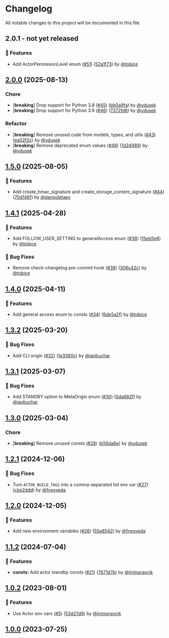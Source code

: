 # Changelog

All notable changes to this project will be documented in this file.

<!-- git-cliff-unreleased-start -->
## 2.0.1 - **not yet released**

### 🚀 Features

- Add ActorPermissionLevel enum ([#51](https://github.com/apify/apify-shared-python/pull/51)) ([52a1f73](https://github.com/apify/apify-shared-python/commit/52a1f73e2d2b2f988820562aa03785f255aa0cc7)) by [@tobice](https://github.com/tobice)


<!-- git-cliff-unreleased-end -->
## [2.0.0](https://github.com/apify/apify-shared-python/releases/tag/v2.0.0) (2025-08-13)

### Chore

- [**breaking**] Drop support for Python 3.8 ([#45](https://github.com/apify/apify-shared-python/pull/45)) ([bb0a9fa](https://github.com/apify/apify-shared-python/commit/bb0a9faabf30e5259066a8e35b93941b2ebfbfea)) by [@vdusek](https://github.com/vdusek)
- [**breaking**] Drop support for Python 3.9 ([#46](https://github.com/apify/apify-shared-python/pull/46)) ([7372fd6](https://github.com/apify/apify-shared-python/commit/7372fd640fe64831f24e254c7c84592d43922c48)) by [@vdusek](https://github.com/vdusek)

### Refactor

- [**breaking**] Remove unused code from models, types, and utils ([#43](https://github.com/apify/apify-shared-python/pull/43)) ([ea02f2c](https://github.com/apify/apify-shared-python/commit/ea02f2c818bb7c365c56529146bf021b5b2575f5)) by [@vdusek](https://github.com/vdusek)
- [**breaking**] Remove deprecated enum values ([#48](https://github.com/apify/apify-shared-python/pull/48)) ([1d24989](https://github.com/apify/apify-shared-python/commit/1d249897fa9a5a4c608f797925e82a9c679a430b)) by [@vdusek](https://github.com/vdusek)


## [1.5.0](https://github.com/apify/apify-shared-python/releases/tag/v1.5.0) (2025-08-05)

### 🚀 Features

- Add create_hmac_signature and create_storage_content_signature ([#44](https://github.com/apify/apify-shared-python/pull/44)) ([70d146f](https://github.com/apify/apify-shared-python/commit/70d146f933adcf2cbe2f224c07efa603fb7ae77a)) by [@danpoletaev](https://github.com/danpoletaev)


## [1.4.1](https://github.com/apify/apify-shared-python/releases/tag/v1.4.1) (2025-04-28)

### 🚀 Features

- Add FOLLOW_USER_SETTING to generalAccess enum ([#38](https://github.com/apify/apify-shared-python/pull/38)) ([15eb5e8](https://github.com/apify/apify-shared-python/commit/15eb5e8d3aae7c906282137e31c9aedcf279ddf3)) by [@tobice](https://github.com/tobice)

### 🐛 Bug Fixes

- Remove check-changelog pre-commit hook ([#39](https://github.com/apify/apify-shared-python/pull/39)) ([306c42c](https://github.com/apify/apify-shared-python/commit/306c42ca23553391ed148acc32df75f71de15b21)) by [@tobice](https://github.com/tobice)


## [1.4.0](https://github.com/apify/apify-shared-python/releases/tag/v1.4.0) (2025-04-11)

### 🚀 Features

- Add general access enum to consts ([#34](https://github.com/apify/apify-shared-python/pull/34)) ([6de5a2f](https://github.com/apify/apify-shared-python/commit/6de5a2f901625def4b45a2af1d24f8d4ab33664c)) by [@tobice](https://github.com/tobice)


## [1.3.2](https://github.com/apify/apify-shared-python/releases/tag/v1.3.2) (2025-03-20)

### 🐛 Bug Fixes

- Add CLI origin ([#32](https://github.com/apify/apify-shared-python/pull/32)) ([1e3360c](https://github.com/apify/apify-shared-python/commit/1e3360c20636c0d8c9d01dcb4d9e196647e9afb0)) by [@janbuchar](https://github.com/janbuchar)


## [1.3.1](https://github.com/apify/apify-shared-python/releases/tag/v1.3.1) (2025-03-07)

### 🐛 Bug Fixes

- Add STANDBY option to MetaOrigin enum ([#30](https://github.com/apify/apify-shared-python/pull/30)) ([0da682f](https://github.com/apify/apify-shared-python/commit/0da682f128bab62bf47264eb42e88b34245b41c8)) by [@janbuchar](https://github.com/janbuchar)


## [1.3.0](https://github.com/apify/apify-shared-python/releases/tag/v1.3.0) (2025-03-04)

### Chore

- [**breaking**] Remove unused consts ([#28](https://github.com/apify/apify-shared-python/pull/28)) ([b56da6e](https://github.com/apify/apify-shared-python/commit/b56da6e3652c157d087513727e5496530381d0d1)) by [@vdusek](https://github.com/vdusek)


## [1.2.1](https://github.com/apify/apify-shared-python/releases/tag/v1.2.1) (2024-12-06)

### 🐛 Bug Fixes

- Turn `ACTOR_BUILD_TAGS` into a comma-separated list env var ([#27](https://github.com/apify/apify-shared-python/pull/27)) ([cbe2ddd](https://github.com/apify/apify-shared-python/commit/cbe2ddd5ec4312acdaf8f35308191c26cbc7dfc7)) by [@fnesveda](https://github.com/fnesveda)


## [1.2.0](https://github.com/apify/apify-shared-python/releases/tag/v1.2.0) (2024-12-05)

### 🚀 Features

- Add new environment variables ([#26](https://github.com/apify/apify-shared-python/pull/26)) ([55a8542](https://github.com/apify/apify-shared-python/commit/55a8542639ba9db2e151174412a7cc72883e9679)) by [@fnesveda](https://github.com/fnesveda)


## [1.1.2](https://github.com/apify/apify-shared-python/releases/tag/v1.1.2) (2024-07-04)

### 🚀 Features

- **consts:** Add actor standby consts ([#21](https://github.com/apify/apify-shared-python/pull/21)) ([7871d7b](https://github.com/apify/apify-shared-python/commit/7871d7b1d1ce52e4ce6af587e88b95fa842c6280)) by [@jirimoravcik](https://github.com/jirimoravcik)


## [1.0.2](https://github.com/apify/apify-shared-python/releases/tag/v1.0.2) (2023-08-01)

### 🚀 Features

- Use Actor env vars ([#5](https://github.com/apify/apify-shared-python/pull/5)) ([53d27d9](https://github.com/apify/apify-shared-python/commit/53d27d9551ddb143ae26e33b2bb7f7e9a06871d0)) by [@jirimoravcik](https://github.com/jirimoravcik)


## [1.0.0](https://github.com/apify/apify-shared-python/releases/tag/v1.0.0) (2023-07-25)


<!-- generated by git-cliff -->